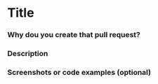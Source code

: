 # Title

### Why dou you create that pull request?

### Description

### Screenshots or code examples (optional)
